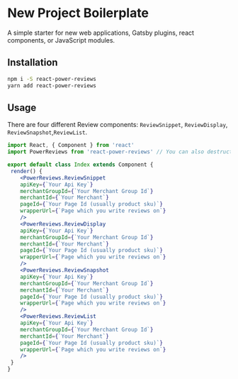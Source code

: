 # New Project Boilerplate

A simple starter for new web applications, Gatsby plugins, react components, or JavaScript modules.

## Installation

```bash
npm i -S react-power-reviews
yarn add react-power-reviews
```

## Usage

There are four different Review components: `ReviewSnippet`, `ReviewDisplay`, `ReviewSnapshot`,`ReviewList`.

```jsx
import React, { Component } from 'react'
import PowerReviews from 'react-power-reviews' // You can also destructure each component out if you would like (e.g. import { ReviewSnippet } from 'react-power-reviews')

export default class Index extends Component {
 render() {
	<PowerReviews.ReviewSnippet
	apiKey={`Your Api Key`}
	merchantGroupId={`Your Merchant Group Id`}
	merchantId={`Your Merchant`}
	pageId={`Your Page Id (usually product sku)`}
	wrapperUrl={`Page which you write reviews on`}
	/>
	<PowerReviews.ReviewDisplay
	apiKey={`Your Api Key`}
	merchantGroupId={`Your Merchant Group Id`}
	merchantId={`Your Merchant`}
	pageId={`Your Page Id (usually product sku)`}
	wrapperUrl={`Page which you write reviews on`}
	/>
	<PowerReviews.ReviewSnapshot
	apiKey={`Your Api Key`}
	merchantGroupId={`Your Merchant Group Id`}
	merchantId={`Your Merchant`}
	pageId={`Your Page Id (usually product sku)`}
	wrapperUrl={`Page which you write reviews on`}
	/>
	<PowerReviews.ReviewList
	apiKey={`Your Api Key`}
	merchantGroupId={`Your Merchant Group Id`}
	merchantId={`Your Merchant`}
	pageId={`Your Page Id (usually product sku)`}
	wrapperUrl={`Page which you write reviews on`}
	/>
 }
}
```
